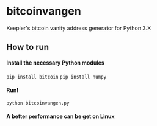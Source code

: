 # bitcoinvangen
Keepler's bitcoin vanity address generator for Python 3.X

## How to run

#### Install the necessary Python modules

`pip install bitcoin`
`pip install numpy`

#### Run!

`python bitcoinvangen.py`

#### A better performance can be get on Linux
